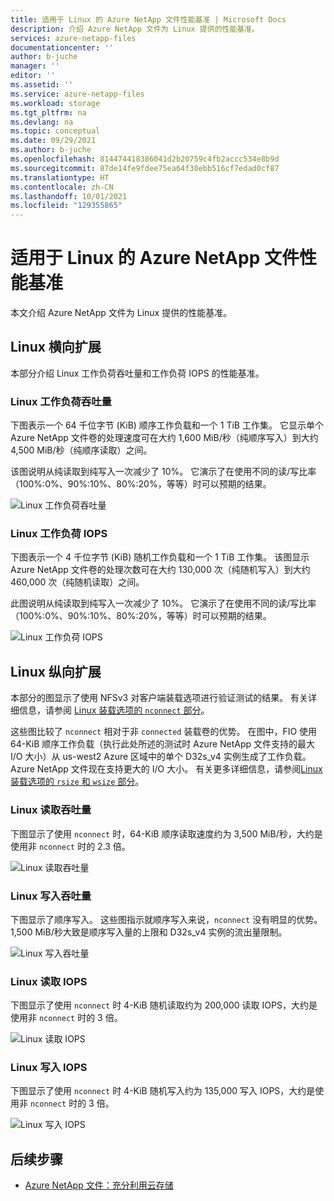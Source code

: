 ```yaml
---
title: 适用于 Linux 的 Azure NetApp 文件性能基准 | Microsoft Docs
description: 介绍 Azure NetApp 文件为 Linux 提供的性能基准。
services: azure-netapp-files
documentationcenter: ''
author: b-juche
manager: ''
editor: ''
ms.assetid: ''
ms.service: azure-netapp-files
ms.workload: storage
ms.tgt_pltfrm: na
ms.devlang: na
ms.topic: conceptual
ms.date: 09/29/2021
ms.author: b-juche
ms.openlocfilehash: 814474418386041d2b20759c4fb2accc534e8b9d
ms.sourcegitcommit: 87de14fe9fdee75ea64f30ebb516cf7edad0cf87
ms.translationtype: HT
ms.contentlocale: zh-CN
ms.lasthandoff: 10/01/2021
ms.locfileid: "129355865"
---
```

# <a name="azure-netapp-files-performance-benchmarks-for-linux"></a>适用于 Linux 的 Azure NetApp 文件性能基准

本文介绍 Azure NetApp 文件为 Linux 提供的性能基准。

## <a name="linux-scale-out"></a>Linux 横向扩展

本部分介绍 Linux 工作负荷吞吐量和工作负荷 IOPS 的性能基准。

### <a name="linux-workload-throughput"></a>Linux 工作负荷吞吐量  

下图表示一个 64 千位字节 (KiB) 顺序工作负载和一个 1 TiB 工作集。 它显示单个 Azure NetApp 文件卷的处理速度可在大约 1,600 MiB/秒（纯顺序写入）到大约 4,500 MiB/秒（纯顺序读取）之间。  

该图说明从纯读取到纯写入一次减少了 10%。 它演示了在使用不同的读/写比率（100%:0%、90%:10%、80%:20%，等等）时可以预期的结果。

![Linux 工作负荷吞吐量](../media/azure-netapp-files/performance-benchmarks-linux-workload-throughput.png)  

### <a name="linux-workload-iops"></a>Linux 工作负荷 IOPS  

下图表示一个 4 千位字节 (KiB) 随机工作负载和一个 1 TiB 工作集。 该图显示 Azure NetApp 文件卷的处理次数可在大约 130,000 次（纯随机写入）到大约 460,000 次（纯随机读取）之间。  

此图说明从纯读取到纯写入一次减少了 10%。 它演示了在使用不同的读/写比率（100%:0%、90%:10%、80%:20%，等等）时可以预期的结果。

![Linux 工作负荷 IOPS](../media/azure-netapp-files/performance-benchmarks-linux-workload-iops.png)  

## <a name="linux-scale-up"></a>Linux 纵向扩展  

本部分的图显示了使用 NFSv3 对客户端装载选项进行验证测试的结果。 有关详细信息，请参阅 [Linux 装载选项的 `nconnect` 部分](performance-linux-mount-options.md#nconnect)。

这些图比较了 `nconnect` 相对于非 `connected` 装载卷的优势。 在图中，FIO 使用 64-KiB 顺序工作负载（执行此处所述的测试时 Azure NetApp 文件支持的最大 I/O 大小）从 us-west2 Azure 区域中的单个 D32s_v4 实例生成了工作负载。 Azure NetApp 文件现在支持更大的 I/O 大小。 有关更多详细信息，请参阅[Linux 装载选项的 `rsize` 和 `wsize` 部分](performance-linux-mount-options.md#rsize-and-wsize)。

### <a name="linux-read-throughput"></a>Linux 读取吞吐量  

下图显示了使用 `nconnect` 时，64-KiB 顺序读取速度约为 3,500 MiB/秒，大约是使用非 `nconnect` 时的 2.3 倍。

![Linux 读取吞吐量](../media/azure-netapp-files/performance-benchmarks-linux-read-throughput.png)  

### <a name="linux-write-throughput"></a>Linux 写入吞吐量  

下图显示了顺序写入。 这些图指示就顺序写入来说，`nconnect` 没有明显的优势。 1,500 MiB/秒大致是顺序写入量的上限和 D32s_v4 实例的流出量限制。

![Linux 写入吞吐量](../media/azure-netapp-files/performance-benchmarks-linux-write-throughput.png)  

### <a name="linux-read-iops"></a>Linux 读取 IOPS  

下图显示了使用 `nconnect` 时 4-KiB 随机读取约为 200,000 读取 IOPS，大约是使用非 `nconnect` 时的 3 倍。

![Linux 读取 IOPS](../media/azure-netapp-files/performance-benchmarks-linux-read-iops.png)  

### <a name="linux-write-iops"></a>Linux 写入 IOPS  

下图显示了使用 `nconnect` 时 4-KiB 随机写入约为 135,000 写入 IOPS，大约是使用非 `nconnect` 时的 3 倍。

![Linux 写入 IOPS](../media/azure-netapp-files/performance-benchmarks-linux-write-iops.png)  

## <a name="next-steps"></a>后续步骤

- [Azure NetApp 文件：充分利用云存储](https://cloud.netapp.com/hubfs/Resources/ANF%20PERFORMANCE%20TESTING%20IN%20TEMPLATE.pdf?hsCtaTracking=f2f560e9-9d13-4814-852d-cfc9bf736c6a%7C764e9d9c-9e6b-4549-97ec-af930247f22f)
